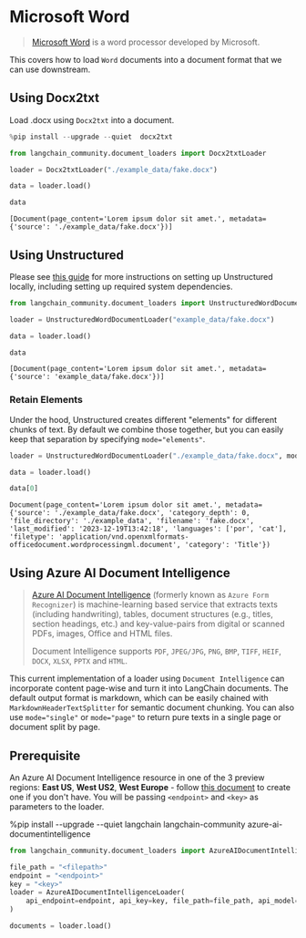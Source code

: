 # Microsoft Word

>[Microsoft Word](https://www.microsoft.com/en-us/microsoft-365/word) is a word processor developed by Microsoft.

This covers how to load `Word` documents into a document format that we can use downstream.

## Using Docx2txt

Load .docx using `Docx2txt` into a document.


```python
%pip install --upgrade --quiet  docx2txt
```


```python
from langchain_community.document_loaders import Docx2txtLoader

loader = Docx2txtLoader("./example_data/fake.docx")

data = loader.load()

data
```



```output
[Document(page_content='Lorem ipsum dolor sit amet.', metadata={'source': './example_data/fake.docx'})]
```


## Using Unstructured

Please see [this guide](/oss/integrations/providers/unstructured/) for more instructions on setting up Unstructured locally, including setting up required system dependencies.


```python
from langchain_community.document_loaders import UnstructuredWordDocumentLoader

loader = UnstructuredWordDocumentLoader("example_data/fake.docx")

data = loader.load()

data
```



```output
[Document(page_content='Lorem ipsum dolor sit amet.', metadata={'source': 'example_data/fake.docx'})]
```


### Retain Elements

Under the hood, Unstructured creates different "elements" for different chunks of text. By default we combine those together, but you can easily keep that separation by specifying `mode="elements"`.


```python
loader = UnstructuredWordDocumentLoader("./example_data/fake.docx", mode="elements")

data = loader.load()

data[0]
```



```output
Document(page_content='Lorem ipsum dolor sit amet.', metadata={'source': './example_data/fake.docx', 'category_depth': 0, 'file_directory': './example_data', 'filename': 'fake.docx', 'last_modified': '2023-12-19T13:42:18', 'languages': ['por', 'cat'], 'filetype': 'application/vnd.openxmlformats-officedocument.wordprocessingml.document', 'category': 'Title'})
```


## Using Azure AI Document Intelligence

>[Azure AI Document Intelligence](https://aka.ms/doc-intelligence) (formerly known as `Azure Form Recognizer`) is machine-learning 
>based service that extracts texts (including handwriting), tables, document structures (e.g., titles, section headings, etc.) and key-value-pairs from
>digital or scanned PDFs, images, Office and HTML files.
>
>Document Intelligence supports `PDF`, `JPEG/JPG`, `PNG`, `BMP`, `TIFF`, `HEIF`, `DOCX`, `XLSX`, `PPTX` and `HTML`.

This current implementation of a loader using `Document Intelligence` can incorporate content page-wise and turn it into LangChain documents. The default output format is markdown, which can be easily chained with `MarkdownHeaderTextSplitter` for semantic document chunking. You can also use `mode="single"` or `mode="page"` to return pure texts in a single page or document split by page.


## Prerequisite

An Azure AI Document Intelligence resource in one of the 3 preview regions: **East US**, **West US2**, **West Europe** - follow [this document](https://learn.microsoft.com/azure/ai-services/document-intelligence/create-document-intelligence-resource?view=doc-intel-4.0.0) to create one if you don't have. You will be passing `<endpoint>` and `<key>` as parameters to the loader.

%pip install --upgrade --quiet  langchain langchain-community azure-ai-documentintelligence


```python
from langchain_community.document_loaders import AzureAIDocumentIntelligenceLoader

file_path = "<filepath>"
endpoint = "<endpoint>"
key = "<key>"
loader = AzureAIDocumentIntelligenceLoader(
    api_endpoint=endpoint, api_key=key, file_path=file_path, api_model="prebuilt-layout"
)

documents = loader.load()
```
